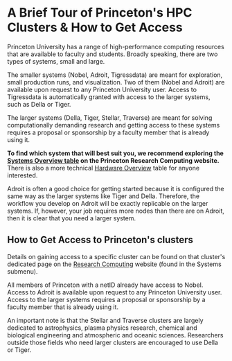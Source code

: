 # A Brief Tour of Princeton's HPC Clusters & How to Get Access

Princeton University has a range of high-performance computing resources that are available to faculty and students. Broadly speaking, there are two types of systems, small and large.

The smaller systems (Nobel, Adroit, Tigressdata) are meant for exploration, small production runs, and visualization. Two of them (Nobel and Adroit) are available upon request to any Princeton University user. Access to Tigressdata is automatically granted with access to the larger systems, such as Della or Tiger.

The larger systems (Della, Tiger, Stellar, Traverse) are meant for solving computationally demanding research and getting access to these systems requires a proposal or sponsorship by a faculty member that is already using it.

**To find which system that will best suit you, we recommend exploring the [Systems Overview table](https://researchcomputing.princeton.edu/systems/systems-overview#:~:text=Princeton%27s%20Research%20Computing-,Systems,-The%20following%20table) on the Princeton Research Computing website.** There is also a more technical [Hardware Overview](https://researchcomputing.princeton.edu/systems/research-computing-systems/hardware-overview) table for anyone interested.

Adroit is often a good choice for getting started because it is configured the same way as the larger systems like Tiger and Della. Therefore, the workflow you develop on Adroit will be exactly replicable on the larger systems. If, however, your job requires more nodes than there are on Adroit, then it is clear that you need a larger system.

<!--
## Princeton's Small Systems and Clusters

### [Nobel](https://researchcomputing.princeton.edu/systems/nobel)
  This system is most appropriate for interactive work. Any member of the
  university community can request access for their work. Two nodes (Davisson and Compton), no distinction between login/compute.

### [Adroit](https://researchcomputing.princeton.edu/systems/adroit/)
  Also available generally to members of the university community. It is composed of 9 Skylake nodes, 7 Ivybridge nodes for MyAdroit and 2 GPU nodes consisting of either Tesla K40c or v100 GPUs.

### [Tigressdata](https://researchcomputing.princeton.edu/systems/tigressdata)
  Intended for (1) small production runs, post-processing, and remote visualization of data produced on the large systems, and (2) developing, debugging, and testing code.

## Princeton's Larger Clusters

### [Della](https://researchcomputing.princeton.edu/systems/della)
  General purpose cluster that works well for most parallel jobs and for users with large numbers of serial jobs. Supports GPU jobs.

### [Tiger](https://researchcomputing.princeton.edu/systems/tiger)
  General purpose cluster used by the largest, most demanding parallel codes. Supports GPU jobs.

![tiger-cluster](https://researchcomputing.princeton.edu/sites/researchcomputing2/files/styles/panopoly_image_original/public/media/tiger-diagram_0.jpg?itok=NCJUQOsC)

*IMPORTANT*: The Tiger cluster is designed for large parallel jobs. In an effort to dissuade users from running small jobs on Tiger, such as serial or single-node jobs, the scheduler has been configured to penalize these submissions by causing long queue times. Della is ideal for serial jobs. If you only have an account on Tiger and you want to run several small jobs then please write to cses@princeton.edu to request an account on Della. Be sure to explain the situation.

### [Stellar](https://researchcomputing.princeton.edu/systems/stellar)
  Primarily for research in astrophysical sciences, plasma physics, physics, chemical and biological engineering and atmospheric and oceanic sciences. Well suited for large, computationally intensive parallel jobs because of high core count per node. Supports GPU jobs.

### [Traverse](https://researchcomputing.princeton.edu/systems/traverse)
  Primarily for plasma physics research. Supports GPU jobs.
-->

## How to Get Access to Princeton's clusters

Details on gaining access to a specific cluster can be found on that cluster's dedicated page on the [Research Computing](https://researchcomputing.princeton.edu/) website (found in the Systems submenu).

All members of Princeton with a netID already have access to Nobel. Access to Adroit is available upon request to any Princeton University user. Access to the larger systems requires a proposal or sponsorship by a faculty member that is already using it.

An important note is that the Stellar and Traverse clusters are largely dedicated to astrophysics, plasma physics research, chemical and biological engineering and atmospheric and oceanic sciences. Researchers outside those fields who need larger clusters are encouraged to use Della or Tiger.

